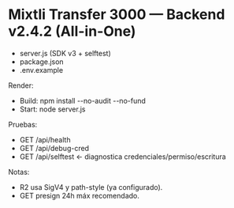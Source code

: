 Mixtli Transfer 3000 — Backend v2.4.2 (All-in-One)
=====================================================
- server.js (SDK v3 + selftest)
- package.json
- .env.example

Render:
- Build:  npm install --no-audit --no-fund
- Start:  node server.js

Pruebas:
- GET /api/health
- GET /api/debug-cred
- GET /api/selftest   ← diagnostica credenciales/permiso/escritura

Notas:
- R2 usa SigV4 y path-style (ya configurado).
- GET presign 24h máx recomendado.
